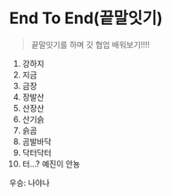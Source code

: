 # End To End(끝말잇기)
> 끝말잇기를 하며 깃 협업 배워보기!!!!

1. 강하지
2. 지금
3. 금장
4. 장발산
5. 산장산
6. 산기슭
7. 슭곰
8. 곰발바닥
9. 닥터닥터
10. 터...? 예진이 안뇽

우승: 나야나